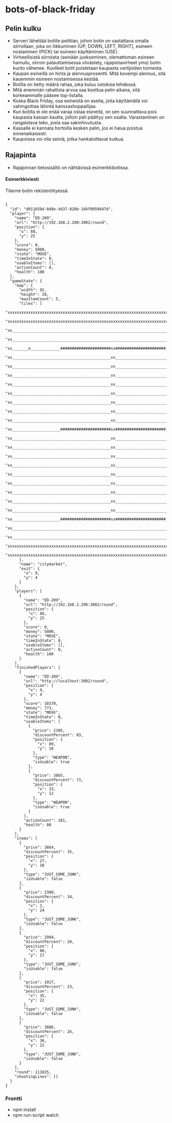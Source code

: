 # bots-of-black-friday

## Pelin kulku

* Serveri lähettää botille pelitilan, johon botin on vastattava omalla siirrollaan, joka on liikkuminen (UP, DOWN, LEFT, RIGHT), esineen nostaminen (PICK) tai esineen käyttäminen (USE).
* Virheellisistä siirroista (seinään juokseminen, olemattoman esineen hamuilu, siirron palauttamisessa viivästely, rajapintavirheet yms) botin kunto vähenee. Kuolleet botit poistetaan kaupasta vartijoiden toimesta.
* Kaupan esineillä on hinta ja alennusprosentti. Mitä kovempi alennus, sitä kauemmin esineen nostamisessa kestää.
* Botilla on tietty määrä rahaa, joka kuluu ostoksia tehdessä.
* Mitä enemmän rahallista arvoa saa koottua pelin aikana, sitä korkeammalle pääsee top-listalla.
* Koska Black Friday, osa esineistä on aseita, joita käyttämällä voi vahingoittaa lähintä kanssashoppailijaa.
* Kun botilla ei ole enää varaa ostaa esineitä, on sen suunnattava pois kaupasta kassan kautta, jolloin peli päättyy sen osalta. Varastaminen on rangaistava teko, josta saa sakinhivutusta.
* Kassalle ei kannata hortoilla kesken pelin, jos ei halua poistua ennenaikaisesti.
* Kaupoissa voi olla seiniä, jotka hankaloittavat kulkua.

## Rajapinta

* Rajapinnan tietosisältö on nähtävissä esimerkkibotissa.

#### Esimerkkiviesti

Tilanne botin rekisteröityessä.

```

{
  "id": "d011658d-0d8e-4d37-820b-166f8959647d",
  "player": {
    "name": "ED-209",
    "url": "http://192.168.2.200:3002/round",
    "position": {
      "x": 88,
      "y": 25
    },
    "score": 0,
    "money": 5000,
    "state": "MOVE",
    "timeInState": 0,
    "usableItems": [],
    "actionCount": 0,
    "health": 100
  },
  "gameState": {
    "map": {
      "width": 92,
      "height": 28,
      "maxItemCount": 5,
      "tiles": [
        "xxxxxxxxxxxxxxxxxxxxxxxxxxxxxxxxxxxxxxxxxxxxxxxxxxxxxxxxxxxxxxxxxxxxxxxxxxxxxxxxxxxxxxxxxxxx",
        "xxxxxxxxxxxxxxxxxxxxxxxxxxxxxxxxxxxxxxxxxxxxxxxxxxxxxxxxxxxxxxxxxxxxxxxxxxxxxxxxxxxxxxxxxxxx",
        "xx________________________________________________________________________________________xx",
        "xx________________________________________________________________________________________xx",
        "xx_______o_____________######################xx######################_____________________xx",
        "xx___________________________________________xx___________________________________________xx",
        "xx___________________________________________xx___________________________________________xx",
        "xx___________________________________________xx___________________________________________xx",
        "xx___________________________________________xx___________________________________________xx",
        "xx___________________________________________xx___________________________________________xx",
        "xx___________________________________________xx___________________________________________xx",
        "xx___________________________________________xx___________________________________________xx",
        "xx___________________________________________xx___________________________________________xx",
        "xx_____________________######################xx######################_____________________xx",
        "xx___________________________________________xx___________________________________________xx",
        "xx___________________________________________xx___________________________________________xx",
        "xx___________________________________________xx___________________________________________xx",
        "xx___________________________________________xx___________________________________________xx",
        "xx___________________________________________xx___________________________________________xx",
        "xx___________________________________________xx___________________________________________xx",
        "xx___________________________________________xx___________________________________________xx",
        "xx___________________________________________xx___________________________________________xx",
        "xx___________________________________________xx___________________________________________xx",
        "xx_____________________######################xx######################_____________________xx",
        "xx________________________________________________________________________________________xx",
        "xx________________________________________________________________________________________xx",
        "xxxxxxxxxxxxxxxxxxxxxxxxxxxxxxxxxxxxxxxxxxxxxxxxxxxxxxxxxxxxxxxxxxxxxxxxxxxxxxxxxxxxxxxxxxxx",
        "xxxxxxxxxxxxxxxxxxxxxxxxxxxxxxxxxxxxxxxxxxxxxxxxxxxxxxxxxxxxxxxxxxxxxxxxxxxxxxxxxxxxxxxxxxxx"
      ],
      "name": "citymarket",
      "exit": {
        "x": 9,
        "y": 4
      }
    },
    "players": [
      {
        "name": "ED-209",
        "url": "http://192.168.2.200:3002/round",
        "position": {
          "x": 88,
          "y": 25
        },
        "score": 0,
        "money": 5000,
        "state": "MOVE",
        "timeInState": 0,
        "usableItems": [],
        "actionCount": 0,
        "health": 100
      }
    ],
    "finishedPlayers": [
      {
        "name": "ED-209",
        "url": "http://localhost:3002/round",
        "position": {
          "x": 9,
          "y": 4
        },
        "score": 10370,
        "money": 773,
        "state": "MOVE",
        "timeInState": 0,
        "usableItems": [
          {
            "price": 2305,
            "discountPercent": 83,
            "position": {
              "x": 89,
              "y": 18
            },
            "type": "WEAPON",
            "isUsable": true
          },
          {
            "price": 3865,
            "discountPercent": 73,
            "position": {
              "x": 33,
              "y": 12
            },
            "type": "WEAPON",
            "isUsable": true
          }
        ],
        "actionCount": 181,
        "health": 80
      }
    ],
    "items": [
      {
        "price": 3864,
        "discountPercent": 35,
        "position": {
          "x": 27,
          "y": 10
        },
        "type": "JUST_SOME_JUNK",
        "isUsable": false
      },
      {
        "price": 2300,
        "discountPercent": 34,
        "position": {
          "x": 2,
          "y": 24
        },
        "type": "JUST_SOME_JUNK",
        "isUsable": false
      },
      {
        "price": 2994,
        "discountPercent": 20,
        "position": {
          "x": 80,
          "y": 17
        },
        "type": "JUST_SOME_JUNK",
        "isUsable": false
      },
      {
        "price": 1917,
        "discountPercent": 23,
        "position": {
          "x": 35,
          "y": 22
        },
        "type": "JUST_SOME_JUNK",
        "isUsable": false
      },
      {
        "price": 3886,
        "discountPercent": 26,
        "position": {
          "x": 36,
          "y": 22
        },
        "type": "JUST_SOME_JUNK",
        "isUsable": false
      }
    ],
    "round": 111825,
    "shootingLines": []
  }
}

```

### Frontti

* npm install
* npm run-script watch